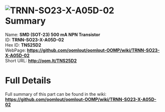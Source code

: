 
![TRNN-SO23-X-A05D-02](https://github.com/oomlout/oomlout-OOMP/blob/master/parts/TRNN-SO23-X-A05D-02/TRNN-SO23-X-A05D-02_420.jpg)   
Summary
=================
  
Name: __SMD (SOT-23) 500 mA NPN Transistor__    
ID: __TRNN-SO23-X-A05D-02__   
Hex ID: __TNS25D2__   
WebPage: __https://github.com/oomlout/oomlout-OOMP/wiki/TRNN-SO23-X-A05D-02__   
Short URL: __http://oom.lt/TNS25D2__   

Full Details
==========================
Full summary of this part can be found in the wiki:   
__https://github.com/oomlout/oomlout-OOMP/wiki/TRNN-SO23-X-A05D-02__    

